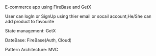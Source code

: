 E-commerce app using FireBase and GetX

User can logIn or SignUp using thier email or socail account,He/She can add product to favourite 

State management: GetX

DateBase: FireBase(Auth, Cloud)

Pattern Architecture: MVC

